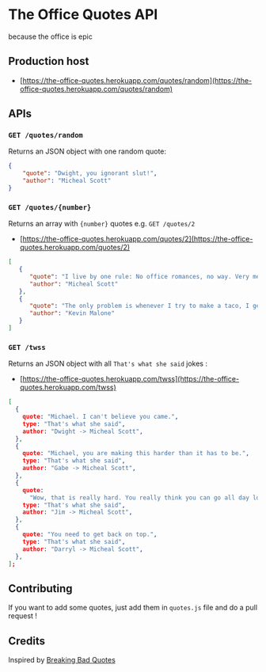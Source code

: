 # The Office Quotes API

because the office is epic

## Production host

- [https://the-office-quotes.herokuapp.com/quotes/random](https://the-office-quotes.herokuapp.com/quotes/random)

## APIs

### `GET /quotes/random`

Returns an JSON object with one random quote:

```json
{
    "quote": "Dwight, you ignorant slut!",
    "author": "Micheal Scott"
}
```

### `GET /quotes/{number}`

Returns an array with `{number}` quotes e.g. `GET /quotes/2`

- [https://the-office-quotes.herokuapp.com/quotes/2](https://the-office-quotes.herokuapp.com/quotes/2)

```json
[
   {
      "quote": "I live by one rule: No office romances, no way. Very messy, inappropriate…no. But, I live by another rule: Just do it…Nike.",
      "author": "Micheal Scott"
   },
   {
      "quote": "The only problem is whenever I try to make a taco, I get too excited and crush it.",
      "author": "Kevin Malone"
   }
]
```

### `GET /twss`

Returns an JSON object with all `That's what she said` jokes :

- [https://the-office-quotes.herokuapp.com/twss](https://the-office-quotes.herokuapp.com/twss)

```json
[
  {
    quote: "Michael. I can't believe you came.",
    type: "That's what she said",
    author: "Dwight -> Micheal Scott",
  },
  {
    quote: "Michael, you are making this harder than it has to be.",
    type: "That's what she said",
    author: "Gabe -> Micheal Scott",
  },
  {
    quote:
      "Wow, that is really hard. You really think you can go all day long? Well, you always left me satisfied and smiling, so-",
    type: "That's what she said",
    author: "Jim -> Micheal Scott",
  },
  {
    quote: "You need to get back on top.",
    type: "That's what she said",
    author: "Darryl -> Micheal Scott",
  },
];
```

## Contributing

If you want to add some quotes, just add them in `quotes.js` file and do a pull request !

## Credits
Inspired by [Breaking Bad Quotes](https://github.com/shevabam/breaking-bad-quotes)